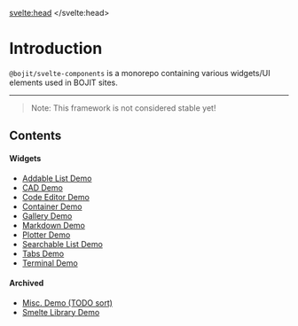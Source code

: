 <svelte:head>
    <title>@bojit/svelte-components</title>
</svelte:head>

# Introduction

`@bojit/svelte-components` is a monorepo containing various widgets/UI elements used in BOJIT sites.

---

> Note: This framework is not considered stable yet!

## Contents

#### Widgets

- [Addable List Demo](/demo/addable-list)
- [CAD Demo](/demo/cad)
- [Code Editor Demo](/demo/code-editor)
- [Container Demo](/demo/container)
- [Gallery Demo](/demo/gallery)
- [Markdown Demo](/demo/markdown)
- [Plotter Demo](/demo/plotter)
- [Searchable List Demo](/demo/searchable-list)
- [Tabs Demo](/demo/tabs)
- [Terminal Demo](/demo/terminal)

#### Archived
- [Misc. Demo (TODO sort)](/nav/tab2)
- [Smelte Library Demo](/nav/tab3)
